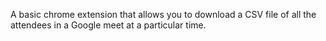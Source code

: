 A basic chrome extension that allows you to download a CSV file of all the attendees in a Google meet at a particular time.
